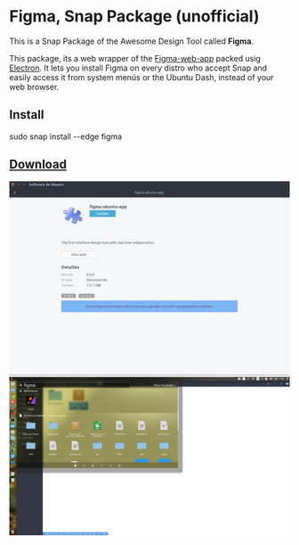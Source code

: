 # Figma, Snap Package (unofficial)
This is a Snap Package of the Awesome Design Tool called **Figma**.

This package, its a web wrapper of the [Figma-web-app](https://figma.com) packed usig [Electron](http://electron.atom.io). It lets you install Figma on every distro who accept Snap and easily access it from system menús or the Ubuntu Dash, instead of your web browser.

## Install
sudo snap install --edge figma 

## [Download](https://github.com/302bis/figma-app-ubuntu/releases)



![](https://raw.githubusercontent.com/302bis/figma-app-ubuntu/master/app/stylesheets/instaling-figma-on-ubuntu.png)
![](https://raw.githubusercontent.com/302bis/figma-app-ubuntu/master/app/stylesheets/figma-dash.png)
